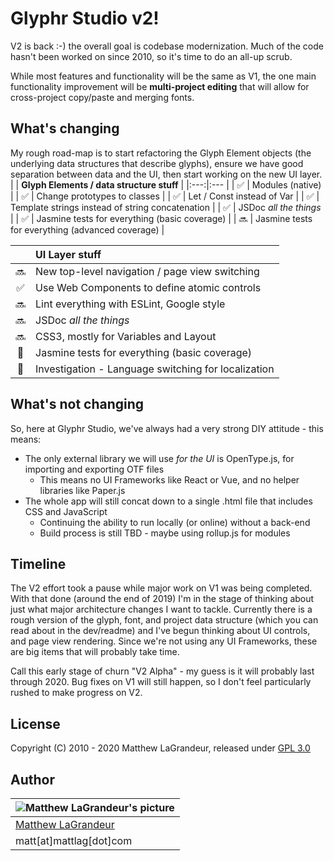 # Glyphr Studio v2!
V2 is back :-) the overall goal is codebase modernization. Much of the code hasn't been worked on since 2010,
so it's time to do an all-up scrub.

While most features and functionality will be the same as V1, the one main functionality improvement will
be **multi-project editing** that will allow for cross-project copy/paste and merging fonts.

## What's changing
My rough road-map is to start refactoring the Glyph Element objects (the underlying data structures
that describe glyphs), ensure we have good separation between data and the UI, then start working on
the new UI layer.
| | **Glyph Elements / data structure stuff** |
|:---:|:--- |
| :white_check_mark: | Modules (native) |
| :white_check_mark: | Change prototypes to classes |
| :white_check_mark: | Let / Const instead of Var |
| :white_check_mark: | Template strings instead of string concatenation |
| :white_check_mark: | JSDoc *all the things* |
| :white_check_mark: | Jasmine tests for everything (basic coverage) |
| :soon: | Jasmine tests for everything (advanced coverage) |

| | **UI Layer stuff** |
|:---:|:--- |
| :soon: | New top-level navigation / page view switching |
| :white_check_mark: | Use Web Components to define atomic controls |
| :soon: | Lint everything with ESLint, Google style |
| :soon: | JSDoc *all the things* |
| :soon: | CSS3, mostly for Variables and Layout |
| :black_square_button: | Jasmine tests for everything (basic coverage) |
| :black_square_button: | Investigation - Language switching for localization |


## What's not changing
So, here at Glyphr Studio, we've always had a very strong DIY attitude - this means:
* The only external library we will use *for the UI* is OpenType.js, for importing and exporting OTF files
  * This means no UI Frameworks like React or Vue, and no helper libraries like Paper.js
* The whole app will still concat down to a single .html file that includes CSS and JavaScript
  * Continuing the ability to run locally (or online) without a back-end
  * Build process is still TBD - maybe using rollup.js for modules

## Timeline
The V2 effort took a pause while major work on V1 was being completed.  With that done (around the end of
2019) I'm in the stage of thinking about just what major architecture changes I want to tackle.  Currently
there is a rough version of the glyph, font, and project data structure (which you can read about in the
dev/readme) and I've begun thinking about UI controls, and page view rendering. Since we're not using any
UI Frameworks, these are big items that will probably take time.

Call this early stage of churn "V2 Alpha" - my guess is it will probably last through 2020. Bug fixes on V1
will still happen, so I don't feel particularly rushed to make progress on V2.


## License
 Copyright (C) 2010 - 2020 Matthew LaGrandeur, released under
 [GPL 3.0](https://github.com/mattlag/Glyphr-Studio/blob/master/LICENSE-gpl-3.0.txt)

## Author
| ![Matthew LaGrandeur's picture](https://1.gravatar.com/avatar/f6f7b963adc54db7e713d7bd5f4903ec?s=70) |
|---|
| [Matthew LaGrandeur](http://mattlag.com/) |
| matt[at]mattlag[dot]com |